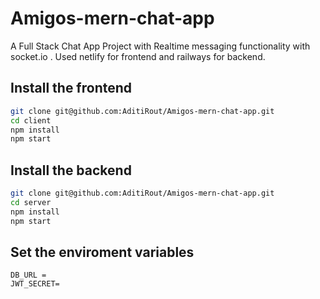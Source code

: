 # Amigos-mern-chat-app
A Full Stack Chat App Project with Realtime messaging functionality with socket.io . Used netlify for frontend and railways for backend.

## Install the frontend

```bash
git clone git@github.com:AditiRout/Amigos-mern-chat-app.git
cd client
npm install
npm start
```

## Install the backend

```bash
git clone git@github.com:AditiRout/Amigos-mern-chat-app.git
cd server
npm install
npm start
```
## Set the enviroment variables

```
DB_URL = 
JWT_SECRET=
